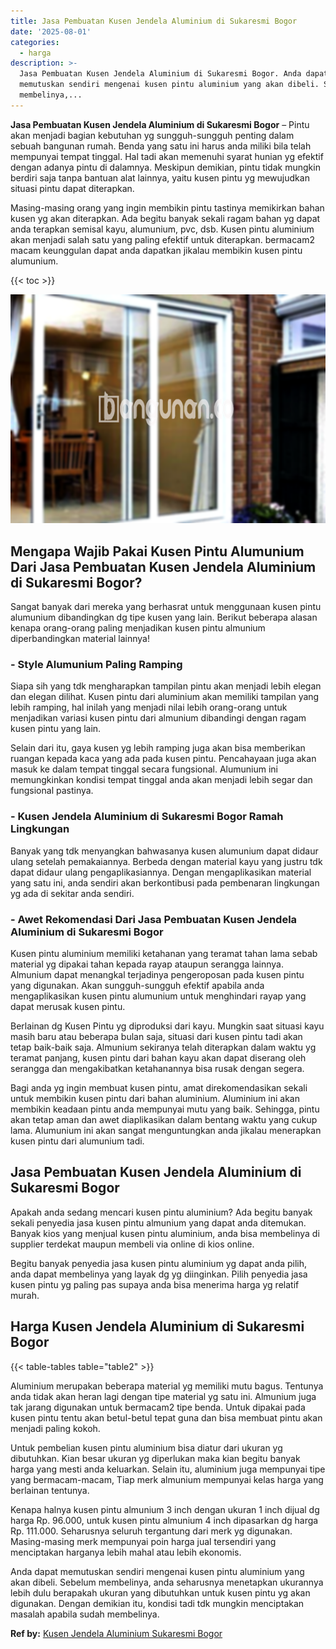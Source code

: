 ```yaml
---
title: Jasa Pembuatan Kusen Jendela Aluminium di Sukaresmi Bogor
date: '2025-08-01'
categories:
  - harga
description: >-
  Jasa Pembuatan Kusen Jendela Aluminium di Sukaresmi Bogor. Anda dapat
  memutuskan sendiri mengenai kusen pintu aluminium yang akan dibeli. Sebelum
  membelinya,...
---
```


**Jasa Pembuatan Kusen Jendela Aluminium di Sukaresmi Bogor** – Pintu akan menjadi bagian kebutuhan yg sungguh-sungguh penting dalam sebuah bangunan rumah. Benda yang satu ini harus anda miliki bila telah mempunyai tempat tinggal. Hal tadi akan memenuhi syarat hunian yg efektif dengan adanya pintu di dalamnya. Meskipun demikian, pintu tidak mungkin berdiri saja tanpa bantuan alat lainnya, yaitu kusen pintu yg mewujudkan situasi pintu dapat diterapkan.

Masing-masing orang yang ingin membikin pintu tastinya memikirkan bahan kusen yg akan diterapkan. Ada begitu banyak sekali ragam bahan yg dapat anda terapkan semisal kayu, alumunium, pvc, dsb. Kusen pintu aluminium akan menjadi salah satu yang paling efektif untuk diterapkan. bermacam2 macam keunggulan dapat anda dapatkan jikalau membikin kusen pintu alumunium.

{{< toc >}}

![Jasa Pembuatan Kusen Jendela Aluminium di Sukaresmi Bogor](/images/harga-kusen-jendela-alumunium-44.png)

## Mengapa Wajib Pakai Kusen Pintu Alumunium Dari Jasa Pembuatan Kusen Jendela Aluminium di Sukaresmi Bogor?

Sangat banyak dari mereka yang berhasrat untuk menggunaan kusen pintu alumunium dibandingkan dg tipe kusen yang lain. Berikut beberapa alasan kenapa orang-orang paling menjadikan kusen pintu almunium diperbandingkan material lainnya!

### \- Style Alumunium Paling Ramping

Siapa sih yang tdk mengharapkan tampilan pintu akan menjadi lebih elegan dan elegan dilihat. Kusen pintu dari aluminium akan memiliki tampilan yang lebih ramping, hal inilah yang menjadi nilai lebih orang-orang untuk menjadikan variasi kusen pintu dari almunium dibandingi dengan ragam kusen pintu yang lain.

Selain dari itu, gaya kusen yg lebih ramping juga akan bisa memberikan ruangan kepada kaca yang ada pada kusen pintu. Pencahayaan juga akan masuk ke dalam tempat tinggal secara fungsional. Alumunium ini memungkinkan kondisi tempat tinggal anda akan menjadi lebih segar dan fungsional pastinya.

### \- Kusen Jendela Aluminium di Sukaresmi Bogor Ramah Lingkungan

Banyak yang tdk menyangkan bahwasanya kusen alumunium dapat didaur ulang setelah pemakaiannya. Berbeda dengan material kayu yang justru tdk dapat didaur ulang pengaplikasiannya. Dengan mengaplikasikan material yang satu ini, anda sendiri akan berkontibusi pada pembenaran lingkungan yg ada di sekitar anda sendiri.

### \- Awet Rekomendasi Dari Jasa Pembuatan Kusen Jendela Aluminium di Sukaresmi Bogor

Kusen pintu aluminium memiliki ketahanan yang teramat tahan lama sebab material yg dipakai tahan kepada rayap ataupun serangga lainnya. Almunium dapat menangkal terjadinya pengeroposan pada kusen pintu yang digunakan. Akan sungguh-sungguh efektif apabila anda mengaplikasikan kusen pintu alumunium untuk menghindari rayap yang dapat merusak kusen pintu.

Berlainan dg Kusen Pintu yg diproduksi dari kayu. Mungkin saat situasi kayu masih baru atau beberapa bulan saja, situasi dari kusen pintu tadi akan tetap baik-baik saja. Almunium sekiranya telah diterapkan dalam waktu yg teramat panjang, kusen pintu dari bahan kayu akan dapat diserang oleh serangga dan mengakibatkan ketahanannya bisa rusak dengan segera.

Bagi anda yg ingin membuat kusen pintu, amat direkomendasikan sekali untuk membikin kusen pintu dari bahan aluminium. Aluminium ini akan membikin keadaan pintu anda mempunyai mutu yang baik. Sehingga, pintu akan tetap aman dan awet diaplikasikan dalam bentang waktu yang cukup lama. Alumunium ini akan sangat menguntungkan anda jikalau menerapkan kusen pintu dari alumunium tadi.

## Jasa Pembuatan Kusen Jendela Aluminium di Sukaresmi Bogor

Apakah anda sedang mencari kusen pintu aluminium? Ada begitu banyak sekali penyedia jasa kusen pintu almunium yang dapat anda ditemukan. Banyak kios yang menjual kusen pintu aluminium, anda bisa membelinya di supplier terdekat maupun membeli via online di kios online.

Begitu banyak penyedia jasa kusen pintu aluminium yg dapat anda pilih, anda dapat membelinya yang layak dg yg diinginkan. Pilih penyedia jasa kusen pintu yg paling pas supaya anda bisa menerima harga yg relatif murah.

## Harga Kusen Jendela Aluminium di Sukaresmi Bogor

{{< table-tables table="table2" >}}

Aluminium merupakan beberapa material yg memiliki mutu bagus. Tentunya anda tidak akan heran lagi dengan tipe material yg satu ini. Almunium juga tak jarang digunakan untuk bermacam2 tipe benda. Untuk dipakai pada kusen pintu tentu akan betul-betul tepat guna dan bisa membuat pintu akan menjadi paling kokoh.

Untuk pembelian kusen pintu aluminium bisa diatur dari ukuran yg dibutuhkan. Kian besar ukuran yg diperlukan maka kian begitu banyak harga yang mesti anda keluarkan. Selain itu, aluminium juga mempunyai tipe yang bermacam-macam, Tiap merk almunium mempunyai kelas harga yang berlainan tentunya.

Kenapa halnya kusen pintu almunium 3 inch dengan ukuran 1 inch dijual dg harga Rp. 96.000, untuk kusen pintu almunium 4 inch dipasarkan dg harga Rp. 111.000. Seharusnya seluruh tergantung dari merk yg digunakan. Masing-masing merk mempunyai poin harga jual tersendiri yang menciptakan harganya lebih mahal atau lebih ekonomis.

Anda dapat memutuskan sendiri mengenai kusen pintu aluminium yang akan dibeli. Sebelum membelinya, anda seharusnya menetapkan ukurannya lebih dulu berapakah ukuran yang dibutuhkan untuk kusen pintu yg akan digunakan. Dengan demikian itu, kondisi tadi tdk mungkin menciptakan masalah apabila sudah membelinya.

**Ref by:** [Kusen Jendela Aluminium Sukaresmi Bogor](https://id.wikipedia.org/wiki/Kusen)
